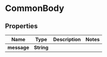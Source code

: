 

# CommonBody

## Properties

Name | Type | Description | Notes
------------ | ------------- | ------------- | -------------
**message** | **String** |  | 



